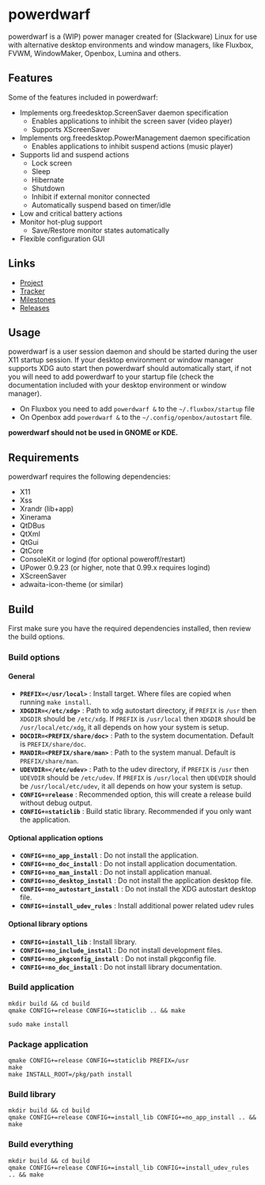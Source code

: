 # powerdwarf

powerdwarf is a (WIP) power manager created for (Slackware) Linux for use with alternative desktop environments and window managers, like Fluxbox, FVWM, WindowMaker, Openbox, Lumina and others.

## Features

Some of the features included in powerdwarf:

 * Implements org.freedesktop.ScreenSaver daemon specification
   * Enables applications to inhibit the screen saver (video player)
   * Supports XScreenSaver
 * Implements org.freedesktop.PowerManagement daemon specification
   * Enables applications to inhibit suspend actions (music player)
 * Supports lid and suspend actions
   * Lock screen
   * Sleep
   * Hibernate
   * Shutdown
   * Inhibit if external monitor connected
   * Automatically suspend based on timer/idle
 * Low and critical battery actions
 * Monitor hot-plug support
   * Save/Restore monitor states automatically
 * Flexible configuration GUI

## Links

 * [Project](https://github.com/rodlie/powerdwarf)
 * [Tracker](https://github.com/rodlie/powerdwarf/issues)
 * [Milestones](https://github.com/rodlie/powerdwarf/milestones)
 * [Releases](https://github.com/rodlie/powerdwarf/releases)

## Usage

powerdwarf is a user session daemon and should be started during the user X11 startup session. If your desktop environment or window manager supports XDG auto start then powerdwarf should automatically start, if not you will need to add powerdwarf to your startup file (check the documentation included with your desktop environment or window manager).

 * On Fluxbox you need to add ``powerdwarf &`` to the ``~/.fluxbox/startup`` file
 * On Openbox add ``powerdwarf &`` to the ``~/.config/openbox/autostart`` file.

 **powerdwarf should not be used in GNOME or KDE.**

## Requirements

powerdwarf requires the following dependencies:

 * X11
 * Xss
 * Xrandr (lib+app)
 * Xinerama
 * QtDBus
 * QtXml
 * QtGui
 * QtCore
 * ConsoleKit or logind (for optional poweroff/restart)
 * UPower 0.9.23 (or higher, note that 0.99.x requires logind)
 * XScreenSaver
 * adwaita-icon-theme (or similar)

## Build

First make sure you have the required dependencies installed, then review the build options.

### Build options

#### General

 * **``PREFIX=</usr/local>``** : Install target. Where files are copied when running ``make install``.
 * **``XDGDIR=</etc/xdg>``** : Path to xdg autostart directory, if ``PREFIX`` is ``/usr`` then ``XDGDIR`` should be ``/etc/xdg``. If ``PREFIX`` is ``/usr/local`` then ``XDGDIR`` should be ``/usr/local/etc/xdg``, it all depends on how your system is setup.
 * **``DOCDIR=<PREFIX/share/doc>``** : Path to the system documentation. Default is ``PREFIX/share/doc``.
 * **``MANDIR=<PREFIX/share/man>``** : Path to the system manual. Default is ``PREFIX/share/man``.
 * **``UDEVDIR=</etc/udev>``** : Path to the udev directory, if ``PREFIX`` is ``/usr`` then ``UDEVDIR`` should be ``/etc/udev``. If ``PREFIX`` is ``/usr/local`` then ``UDEVDIR`` should be ``/usr/local/etc/udev``, it all depends on how your system is setup.
 * **``CONFIG+=release``** : Recommended option, this will create a release build without debug output.
 * **``CONFIG+=staticlib``** : Build static library. Recommended if you only want the application.

#### Optional application options

 * **``CONFIG+=no_app_install``** : Do not install the application.
 * **``CONFIG+=no_doc_install``** : Do not install application documentation.
 * **``CONFIG+=no_man_install``** : Do not install application manual.
 * **``CONFIG+=no_desktop_install``** : Do not install the application desktop file.
 * **``CONFIG+=no_autostart_install``** : Do not install the XDG autostart desktop file.
 * **``CONFIG+=install_udev_rules``** : Install additional power related udev rules

#### Optional library options

 * **``CONFIG+=install_lib``** : Install library.
 * **``CONFIG+=no_include_install``** : Do not install development files.
 * **``CONFIG+=no_pkgconfig_install``** : Do not install pkgconfig file.
 * **``CONFIG+=no_doc_install``** : Do not install library documentation.

### Build application

```
mkdir build && cd build
qmake CONFIG+=release CONFIG+=staticlib .. && make
```
```
sudo make install
```

### Package application

```
qmake CONFIG+=release CONFIG+=staticlib PREFIX=/usr
make
make INSTALL_ROOT=/pkg/path install
```

### Build library

```
mkdir build && cd build
qmake CONFIG+=release CONFIG+=install_lib CONFIG+=no_app_install .. && make
```

### Build everything

```
mkdir build && cd build
qmake CONFIG+=release CONFIG+=install_lib CONFIG+=install_udev_rules .. && make
```
